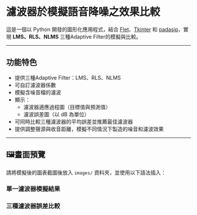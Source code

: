 # 濾波器於模擬語音降噪之效果比較

這是一個以 Python 開發的圖形化應用程式，結合 [Flet](https://flet.dev/)、[Tkinter](https://docs.python.org/3/library/tkinter.html) 和 [padasip](https://matousc89.github.io/padasip/)，實現 **LMS、RLS、NLMS** 三種Adaptive Filter的模擬與比較。

---

## 功能特色

- 提供三種Adaptive Filter：LMS、RLS、NLMS
- 可自訂濾波器係數
- 模擬含噪音檔的濾波
- 顯示：
  - 濾波器適應過程圖（目標值與預測值）
  - 濾波誤差圖（以 dB 為單位）
- 可同時比較三種濾波器的平均誤差並推薦最佳濾波器
- 提供調整聲源與收音距離，模擬不同情況下製造的噪音和濾波效果

---

## 🖼畫面預覽

請將模擬後的圖表截圖後放入 `images/` 資料夾，並使用以下語法插入：

### 單一濾波器模擬結果



### 三種濾波器誤差比較
